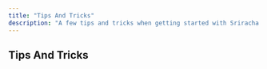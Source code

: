 ```yaml
---
title: "Tips And Tricks"
description: "A few tips and tricks when getting started with Sriracha."
---
```


## Tips And Tricks
